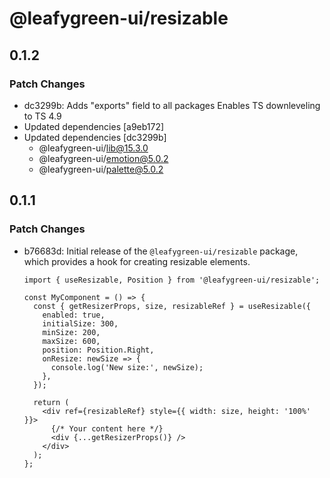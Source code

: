 # @leafygreen-ui/resizable

## 0.1.2

### Patch Changes

- dc3299b: Adds "exports" field to all packages
  Enables TS downleveling to TS 4.9
- Updated dependencies [a9eb172]
- Updated dependencies [dc3299b]
  - @leafygreen-ui/lib@15.3.0
  - @leafygreen-ui/emotion@5.0.2
  - @leafygreen-ui/palette@5.0.2

## 0.1.1

### Patch Changes

- b76683d: Initial release of the `@leafygreen-ui/resizable` package, which provides a hook for creating resizable elements.

  ```tsx
  import { useResizable, Position } from '@leafygreen-ui/resizable';

  const MyComponent = () => {
    const { getResizerProps, size, resizableRef } = useResizable({
      enabled: true,
      initialSize: 300,
      minSize: 200,
      maxSize: 600,
      position: Position.Right,
      onResize: newSize => {
        console.log('New size:', newSize);
      },
    });

    return (
      <div ref={resizableRef} style={{ width: size, height: '100%' }}>
        {/* Your content here */}
        <div {...getResizerProps()} />
      </div>
    );
  };
  ```
